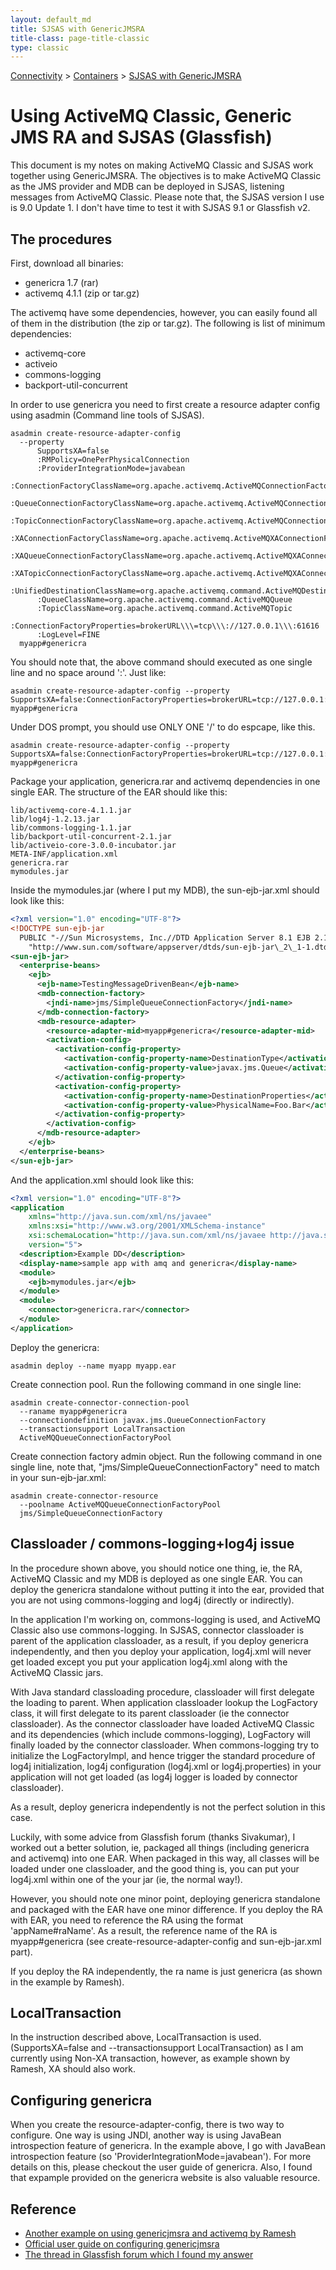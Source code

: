```yaml
---
layout: default_md
title: SJSAS with GenericJMSRA 
title-class: page-title-classic
type: classic
---
```


[Connectivity](connectivity) > [Containers](containers) > [SJSAS with GenericJMSRA](sjsas-with-genericjmsra)


Using ActiveMQ Classic, Generic JMS RA and SJSAS (Glassfish)
====================================================

This document is my notes on making ActiveMQ Classic and SJSAS work together using GenericJMSRA. The objectives is to make ActiveMQ Classic as the JMS provider and MDB can be deployed in SJSAS, listening messages from ActiveMQ Classic. Please note that, the SJSAS version I use is 9.0 Update 1. I don't have time to test it with SJSAS 9.1 or Glassfish v2.

The procedures
--------------

First, download all binaries:

*   genericra 1.7 (rar)
*   activemq 4.1.1 (zip or tar.gz)

The activemq have some dependencies, however, you can easily found all of them in the distribution (the zip or tar.gz). The following is list of minimum dependencies:

*   activemq-core
*   activeio
*   commons-logging
*   backport-util-concurrent

In order to use genericra you need to first create a resource adapter config using asadmin (Command line tools of SJSAS).
```
asadmin create-resource-adapter-config
  --property
      SupportsXA=false
      :RMPolicy=OnePerPhysicalConnection
      :ProviderIntegrationMode=javabean
      :ConnectionFactoryClassName=org.apache.activemq.ActiveMQConnectionFactory
      :QueueConnectionFactoryClassName=org.apache.activemq.ActiveMQConnectionFactory
      :TopicConnectionFactoryClassName=org.apache.activemq.ActiveMQConnectionFactory
      :XAConnectionFactoryClassName=org.apache.activemq.ActiveMQXAConnectionFactory
      :XAQueueConnectionFactoryClassName=org.apache.activemq.ActiveMQXAConnectionFactory
      :XATopicConnectionFactoryClassName=org.apache.activemq.ActiveMQXAConnectionFactory
      :UnifiedDestinationClassName=org.apache.activemq.command.ActiveMQDestination
      :QueueClassName=org.apache.activemq.command.ActiveMQQueue
      :TopicClassName=org.apache.activemq.command.ActiveMQTopic
      :ConnectionFactoryProperties=brokerURL\\\=tcp\\\://127.0.0.1\\\:61616
      :LogLevel=FINE
  myapp#genericra
```
You should note that, the above command should executed as one single line and no space around ':'. Just like:
```
asadmin create-resource-adapter-config --property SupportsXA=false:ConnectionFactoryProperties=brokerURL=tcp://127.0.0.1:61616 myapp#genericra
```
Under DOS prompt, you should use ONLY ONE '/' to do espcape, like this.
```
asadmin create-resource-adapter-config --property SupportsXA=false:ConnectionFactoryProperties=brokerURL=tcp://127.0.0.1:61616 myapp#genericra
```
Package your application, genericra.rar and activemq dependencies in one single EAR. The structure of the EAR should like this:
```
lib/activemq-core-4.1.1.jar
lib/log4j-1.2.13.jar
lib/commons-logging-1.1.jar
lib/backport-util-concurrent-2.1.jar
lib/activeio-core-3.0.0-incubator.jar
META-INF/application.xml
genericra.rar
mymodules.jar
```
Inside the mymodules.jar (where I put my MDB), the sun-ejb-jar.xml should look like this:
```xml
<?xml version="1.0" encoding="UTF-8"?>
<!DOCTYPE sun-ejb-jar
  PUBLIC "-//Sun Microsystems, Inc.//DTD Application Server 8.1 EJB 2.1//EN"
    "http://www.sun.com/software/appserver/dtds/sun-ejb-jar\_2\_1-1.dtd">
<sun-ejb-jar>
  <enterprise-beans>
    <ejb>
      <ejb-name>TestingMessageDrivenBean</ejb-name>
      <mdb-connection-factory>
        <jndi-name>jms/SimpleQueueConnectionFactory</jndi-name>
      </mdb-connection-factory>
      <mdb-resource-adapter>
        <resource-adapter-mid>myapp#genericra</resource-adapter-mid>
        <activation-config>
          <activation-config-property>
            <activation-config-property-name>DestinationType</activation-config-property-name>
            <activation-config-property-value>javax.jms.Queue</activation-config-property-value>
          </activation-config-property>
          <activation-config-property>
            <activation-config-property-name>DestinationProperties</activation-config-property-name>
            <activation-config-property-value>PhysicalName=Foo.Bar</activation-config-property-value>
          </activation-config-property>
        </activation-config>
      </mdb-resource-adapter>
    </ejb>
  </enterprise-beans>
</sun-ejb-jar>
```
And the application.xml should look like this:
```xml
<?xml version="1.0" encoding="UTF-8"?>
<application
    xmlns="http://java.sun.com/xml/ns/javaee"
    xmlns:xsi="http://www.w3.org/2001/XMLSchema-instance"
    xsi:schemaLocation="http://java.sun.com/xml/ns/javaee http://java.sun.com/xml/ns/javaee/application_5.xsd"
    version="5">
  <description>Example DD</description>
  <display-name>sample app with amq and genericra</display-name>
  <module>
    <ejb>mymodules.jar</ejb>
  </module>
  <module>
    <connector>genericra.rar</connector>
  </module>
</application>
```
Deploy the genericra:
```
asadmin deploy --name myapp myapp.ear
```
Create connection pool. Run the following command in one single line:
```
asadmin create-connector-connection-pool
  --raname myapp#genericra
  --connectiondefinition javax.jms.QueueConnectionFactory
  --transactionsupport LocalTransaction
  ActiveMQQueueConnectionFactoryPool
```
Create connection factory admin object. Run the following command in one single line, note that, "jms/SimpleQueueConnectionFactory" need to match in your sun-ejb-jar.xml:
```
asadmin create-connector-resource
  --poolname ActiveMQQueueConnectionFactoryPool
  jms/SimpleQueueConnectionFactory
```

Classloader / commons-logging+log4j issue
-----------------------------------------

In the procedure shown above, you should notice one thing, ie, the RA, ActiveMQ Classic and my MDB is deployed as one single EAR. You can deploy the genericra standalone without putting it into the ear, provided that you are not using commons-logging and log4j (directly or indirectly).

In the application I'm working on, commons-logging is used, and ActiveMQ Classic also use commons-logging. In SJSAS, connector classloader is parent of the application classloader, as a result, if you deploy genericra independently, and then you deploy your application, log4j.xml will never get loaded except you put your application log4j.xml along with the ActiveMQ Classic jars.

With Java standard classloading procedure, classloader will first delegate the loading to parent. When application classloader lookup the LogFactory class, it will first delegate to its parent classloader (ie the connector classloader). As the connector classloader have loaded ActiveMQ Classic and its dependencies (which include commons-logging), LogFactory will finally loaded by the connector classloader. When commons-logging try to initialize the LogFactoryImpl, and hence trigger the standard procedure of log4j initialization, log4j configuration (log4j.xml or log4j.properties) in your application will not get loaded (as log4j logger is loaded by connector classloader).

As a result, deploy genericra independently is not the perfect solution in this case.

Luckily, with some advice from Glassfish forum (thanks Sivakumar), I worked out a better solution, ie, packaged all things (including genericra and activemq) into one EAR. When packaged in this way, all classes will be loaded under one classloader, and the good thing is, you can put your log4j.xml within one of the your jar (ie, the normal way!).

However, you should note one minor point, deploying genericra standalone and packaged with the EAR have one minor difference. If you deploy the RA with EAR, you need to reference the RA using the format 'appName#raName'. As a result, the reference name of the RA is myapp#genericra (see create-resource-adapter-config and sun-ejb-jar.xml part).

If you deploy the RA independently, the ra name is just genericra (as shown in the example by Ramesh).

LocalTransaction
----------------

In the instruction described above, LocalTransaction is used. (SupportsXA=false and --transactionsupport LocalTransaction) as I am currently using Non-XA transaction, however, as example shown by Ramesh, XA should also work.

Configuring genericra
---------------------

When you create the resource-adapter-config, there is two way to configure. One way is using JNDI, another way is using JavaBean introspection feature of genericra. In the example above, I go with JavaBean introspection feature (so 'ProviderIntegrationMode=javabean'). For more details on this, please checkout the user guide of genericra. Also, I found that expample provided on the genericra website is also valuable resource.

Reference
---------

*   [Another example on using genericjmsra and activemq by Ramesh](http://weblogs.java.net/blog/rampsarathy/archive/2007/03/glassfish_v2_an_1.html)
*   [Official user guide on configuring genericjmsra](https://genericjmsra.dev.java.net/docs/userguide/userguide.html)
*   [The thread in Glassfish forum which I found my answer](http://forums.java.net/jive/thread.jspa?messageID=211849)

